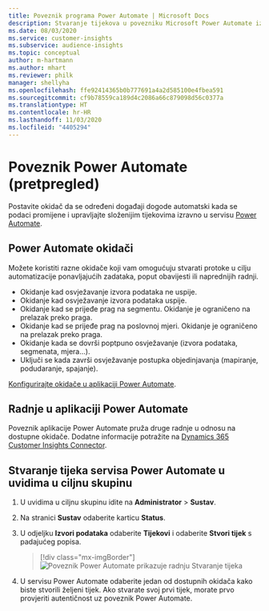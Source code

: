 ```yaml
---
title: Poveznik programa Power Automate | Microsoft Docs
description: Stvaranje tijekova u povezniku Microsoft Power Automate iz usluge Dynamics 365 Customer Insights,
ms.date: 08/03/2020
ms.service: customer-insights
ms.subservice: audience-insights
ms.topic: conceptual
author: m-hartmann
ms.author: mhart
ms.reviewer: philk
manager: shellyha
ms.openlocfilehash: ffe92414365b0b777691a4a2d585100e4fbea591
ms.sourcegitcommit: cf9b78559ca189d4c2086a66c879098d56c0377a
ms.translationtype: HT
ms.contentlocale: hr-HR
ms.lasthandoff: 11/03/2020
ms.locfileid: "4405294"
---
```

# <a name="power-automate-connector-preview"></a>Poveznik Power Automate (pretpregled)

Postavite okidač da se određeni događaji dogode automatski kada se podaci promijene i upravljajte složenijim tijekovima izravno u servisu [Power Automate](https://flow.microsoft.com/).

## <a name="power-automate-triggers"></a>Power Automate okidači

Možete koristiti razne okidače koji vam omogućuju stvarati protoke u cilju automatizacije ponavljajućih zadataka, poput obavijesti ili naprednijih radnji. 

- Okidanje kad osvježavanje izvora podataka ne uspije. 
- Okidanje kad osvježavanje izvora podataka uspije.
- Okidanje kad se prijeđe prag na segmentu. Okidanje je ograničeno na prelazak preko praga.
- Okidanje kad se prijeđe prag na poslovnoj mjeri. Okidanje je ograničeno na prelazak preko praga.
- Okidanje kada se dovrši poptpuno osvježavanje (izvora podataka, segmenata, mjera...).
- Uključi se kada završi osvježavanje postupka objedinjavanja (mapiranje, podudaranje, spajanje).

[Konfigurirajte okidače u aplikaciji Power Automate](https://flow.microsoft.com/connectors/shared_customerinsights/dynamics-365-customer-insights-connector/).

## <a name="power-automate-actions"></a>Radnje u aplikaciji Power Automate
Poveznik aplikacije Power Automate pruža druge radnje u odnosu na dostupne okidače. Dodatne informacije potražite na [Dynamics 365 Customer Insights Connector](https://docs.microsoft.com/connectors/customerinsights/).

## <a name="create-a-power-automate-flow-in-audience-insights"></a>Stvaranje tijeka servisa Power Automate u uvidima u ciljnu skupinu

1. U uvidima u ciljnu skupinu idite na **Administrator** > **Sustav**.

1. Na stranici **Sustav** odaberite karticu **Status**.

1. U odjeljku **Izvori podataka** odaberite **Tijekovi** i odaberite **Stvori tijek** s padajućeg popisa.
   > [!div class="mx-imgBorder"]
   > ![Poveznik Power Automate prikazuje radnju Stvaranje tijeka](media/power-automate-connector-create-flow.png "Poveznik Power Automate prikazuje radnju Stvaranje tijeka")

1. U servisu Power Automate odaberite jedan od dostupnih okidača kako biste stvorili željeni tijek. Ako stvarate svoj prvi tijek, morate prvo provjeriti autentičnost uz poveznik Power Automate.
